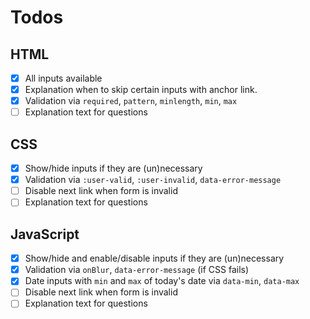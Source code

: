 # Todos

## HTML

- [x] All inputs available
- [x] Explanation when to skip certain inputs with anchor link.
- [x] Validation via `required`, `pattern`, `minlength`, `min`, `max`
- [ ] Explanation text for questions
  
## CSS

- [x] Show/hide inputs if they are (un)necessary
- [x] Validation via `:user-valid`, `:user-invalid`, `data-error-message`
- [ ] Disable next link when form is invalid
- [ ] Explanation text for questions

## JavaScript

- [x] Show/hide and enable/disable inputs if they are (un)necessary
- [x] Validation via `onBlur`, `data-error-message` (if CSS fails)
- [x] Date inputs with `min` and `max` of today's date via `data-min`, `data-max`
- [ ] Disable next link when form is invalid
- [ ] Explanation text for questions
